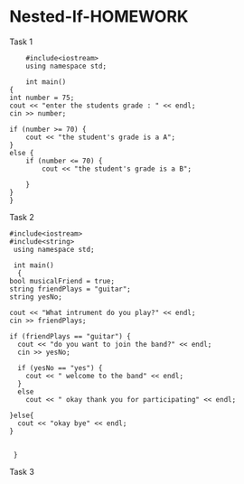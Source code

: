 # Nested-If-HOMEWORK
Task 1

        #include<iostream>
        using namespace std;

        int main()
    {
    int number = 75;
    cout << "enter the students grade : " << endl;
    cin >> number;

    if (number >= 70) {
        cout << "the student's grade is a A";
    }
    else {
        if (number <= 70) {
            cout << "the student's grade is a B";

        }
    }
    }









Task 2

    #include<iostream>
    #include<string>
     using namespace std;

     int main()
      {
    bool musicalFriend = true;
    string friendPlays = "guitar";
    string yesNo;

    cout << "What intrument do you play?" << endl;
    cin >> friendPlays;

    if (friendPlays == "guitar") {
      cout << "do you want to join the band?" << endl;
      cin >> yesNo;

      if (yesNo == "yes") {
        cout << " welcome to the band" << endl;
      }
      else
        cout << " okay thank you for participating" << endl;

    }else{
      cout << "okay bye" << endl; 
    }


     }
     
     
  Task 3 
  
  
  
  
